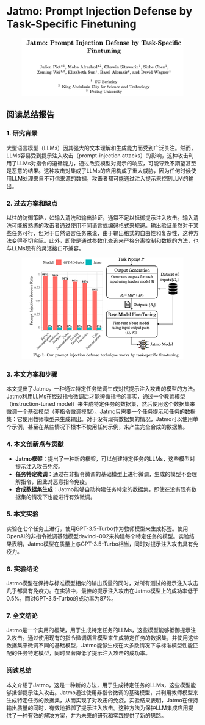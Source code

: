 # Jatmo: Prompt Injection Defense by Task-Specific Finetuning

<figure><img src="../.gitbook/assets/image (16).png" alt=""><figcaption></figcaption></figure>

## 阅读总结报告

### 1. 研究背景

大型语言模型（LLMs）因其强大的文本理解和生成能力而受到广泛关注。然而，LLMs容易受到提示注入攻击（prompt-injection attacks）的影响，这种攻击利用了LLMs对指令的遵循能力，通过改变模型对提示的响应，可能导致不期望甚至是恶意的结果。这种攻击对集成了LLMs的应用构成了重大威胁，因为任何时候使用LLM处理来自不可信来源的数据，攻击者都可能通过注入提示来控制LLM的输出。

### 2. 过去方案和缺点

以往的防御策略，如输入清洗和输出验证，通常不足以抵御提示注入攻击。输入清洗可能被熟练的攻击者通过使用不同语言或编码格式来规避。输出验证虽然对于某些任务可行，但对于自然语言任务来说，由于输出格式的自由性和复杂性，这种方法变得不切实际。此外，即使是通过参数化查询来严格分离控制和数据的方法，也与LLMs现有的灵活接口不兼容。

<figure><img src="../.gitbook/assets/image (17).png" alt=""><figcaption></figcaption></figure>

### 3. 本文方案和步骤

本文提出了Jatmo，一种通过特定任务微调生成对抗提示注入攻击的模型的方法。Jatmo利用LLMs在经过指令微调后才能遵循指令的事实，通过一个教师模型（instruction-tuned model）来生成特定任务的数据集，然后使用这个数据集来微调一个基础模型（非指令微调模型）。Jatmo只需要一个任务提示和任务的数据集：它使用教师模型来生成输出。对于没有现有数据集的情况，Jatmo可以使用单个示例，甚至在某些情况下根本不使用任何示例，来产生完全合成的数据集。

### 4. 本文创新点与贡献

* **Jatmo框架**：提出了一种新的框架，可以创建特定任务的LLMs，这些模型对提示注入攻击免疫。
* **任务特定微调**：通过在非指令微调的基础模型上进行微调，生成的模型不会理解指令，因此对恶意指令免疫。
* **合成数据集生成**：Jatmo能够自动构建任务特定的数据集，即使在没有现有数据集的情况下也能进行有效微调。

### 5. 本文实验

实验在七个任务上进行，使用GPT-3.5-Turbo作为教师模型来生成标签。使用OpenAI的非指令微调基础模型davinci-002来构建每个特定任务的模型。实验结果表明，Jatmo模型在质量上与GPT-3.5-Turbo相当，同时对提示注入攻击具有免疫力。

### 6. 实验结论

Jatmo模型在保持与标准模型相似的输出质量的同时，对所有测试的提示注入攻击几乎都具有免疫力。在实验中，最佳的提示注入攻击在Jatmo模型上的成功率低于0.5%，而对GPT-3.5-Turbo的成功率为87%。

### 7. 全文结论

Jatmo是一个实用的框架，用于生成特定任务的LLMs，这些模型能够抵御提示注入攻击。通过使用现有的指令微调语言模型来生成特定任务的数据集，并使用这些数据集来微调不同的基础模型，Jatmo能够生成在大多数情况下与标准模型性能匹配的任务特定模型，同时显著降低了提示注入攻击的成功率。

### 阅读总结

本文介绍了Jatmo，这是一种新的方法，用于生成特定任务的LLMs，这些模型能够抵御提示注入攻击。Jatmo通过使用非指令微调的基础模型，并利用教师模型来生成特定任务的数据集，从而实现了对攻击的免疫。实验结果表明，Jatmo在保持输出质量的同时，有效地抵御了提示注入攻击。这种方法为保护LLM集成应用提供了一种有效的解决方案，并为未来的研究和实践提供了新的思路。
